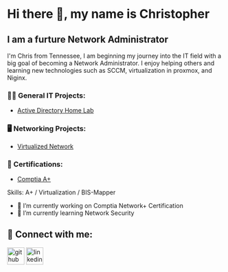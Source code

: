 # Hi there 👋, my name is Christopher
## I am a furture Network Administrator
I'm Chris from Tennessee, I am beginning my journey into the IT field with a big goal of becoming a Network Administrator. I enjoy helping others and learning new technologies such as SCCM, virtualization in proxmox, and Niginx. 

### 👨‍💻 General IT Projects:

- [Active Directory Home Lab](https://github.com/WoodsC94/ActiveDirectoryLab)

### 🖥️ Networking Projects:

- [Virtualized Network](https://github.com/WoodsC94/LABURL)


### 📜 Certifications:

- [Comptia A+](https://www.credly.com/badges/38878ebf-689b-43e9-a55c-c018b4cd84cd/public_url)

Skills: A+ / Virtualization / BIS-Mapper

- 🔭 I’m currently working on Comptia Network+ Certification 
- 🌱 I’m currently learning Network Security 

## 🤳 Connect with me:
[<img src='https://cdn.jsdelivr.net/npm/simple-icons@3.0.1/icons/github.svg' alt='github' height='40'>](https://github.com/WoodsC94)  [<img src='https://cdn.jsdelivr.net/npm/simple-icons@3.0.1/icons/linkedin.svg' alt='linkedin' height='40'>](https://www.linkedin.com/in/woodsc/)  


<!--
**WoodsC94/WoodsC94** is a ✨ _special_ ✨ repository because its `README.md` (this file) appears on your GitHub profile.

![I am GitHub Readme Generator's creator](https://arturssmirnovs.github.io/github-profile-readme-generator/images/banner.png)

Here are some ideas to get you started:

- 🔭 I’m currently working on ...
- 🌱 I’m currently learning ...
- 👯 I’m looking to collaborate on ...
- 🤔 I’m looking for help with ...
- 💬 Ask me about ...
- 📫 How to reach me: ...
- 😄 Pronouns: ...
- ⚡ Fun fact: ...
-->
